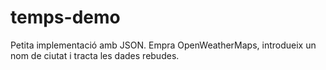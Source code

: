# temps-demo
Petita implementació amb JSON. Empra OpenWeatherMaps, introdueix un nom de ciutat i tracta les dades rebudes.
